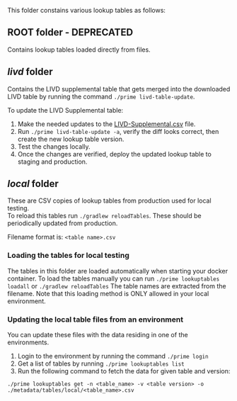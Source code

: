This folder constains various lookup tables as follows:

## ROOT folder - DEPRECATED
Contains lookup tables loaded directly from files.

## _livd_ folder 
Contains the LIVD supplemental table that gets merged into the downloaded LIVD table by
running the command `./prime livd-table-update`. 

To update the LIVD Supplemental table:
1. Make the needed updates to the [LIVD-Supplemental.csv](livd/LIVD-Supplemental.csv) file.
2. Run `./prime livd-table-update -a`, verify the diff looks correct, then create the new lookup table version.
3. Test the changes locally.
4. Once the changes are verified, deploy the updated lookup table to staging and production.

## _local_ folder
These are CSV copies of lookup tables from production used for local testing.  
To reload this tables run `./gradlew reloadTables`. These should be periodically updated from production.

Filename format is:
`<table name>.csv`

### Loading the tables for local testing
The tables in this folder are loaded automatically when starting your docker container.
To load the tables manually you can run `./prime lookuptables loadall` or `./gradlew reloadTables`
The table names are extracted from the filename.  Note that this loading method is ONLY allowed in 
your local environment.

### Updating the local table files from an environment
You can update these files with the data residing in one of the environments.  
1. Login to the environment by running the command `./prime login`
2. Get a list of tables by running `./prime lookuptables list` 
3. Run the following command to fetch the data for given table and version:

`./prime lookuptables get -n <table_name> -v <table version> -o ./metadata/tables/local/<table_name>.csv`


